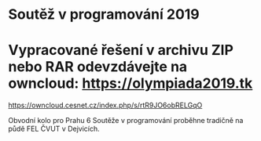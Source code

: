# Soutěž v programování 2019

# Vypracované řešení v archivu ZIP nebo RAR odevzdávejte na owncloud: https://olympiada2019.tk
https://owncloud.cesnet.cz/index.php/s/rtR9JO6obRELGqO



Obvodní kolo pro Prahu 6 Soutěže v programování proběhne tradičně na půdě FEL ČVUT v Dejvicích.
